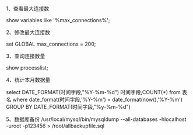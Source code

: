 1、查看最大连接数

show variables like '%max_connections%';

2、修改最大连接数

set GLOBAL max_connections = 200;

3、查询连接数量

show processlist;

4、统计本月数据量

select DATE_FORMAT(时间字段,"%Y-%m-%d") 时间字段,COUNT(*) from 表名 where date_format(时间字段,'%Y-%m') = date_format(now(),'%Y-%m') GROUP BY DATE_FORMAT(时间字段,"%y-%m-%d")

5、数据库备份
/usr/local/mysql/bin/mysqldump --all-databases -hlocalhost -uroot -p123456 > /root/allbackupfile.sql
